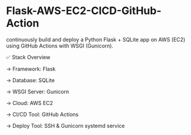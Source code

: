 # Flask-AWS-EC2-CICD-GitHub-Action
continuously build and deploy a Python Flask + SQLite app on AWS (EC2) using GitHub Actions with WSGI (Gunicorn).

✅ Stack Overview

-> Framework: Flask

-> Database: SQLite

-> WSGI Server: Gunicorn

-> Cloud: AWS EC2

-> CI/CD Tool: GitHub Actions

-> Deploy Tool: SSH & Gunicorn systemd service
